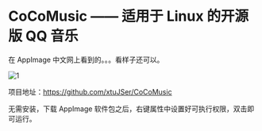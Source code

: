 # CoCoMusic —— 适用于 Linux 的开源版 QQ 音乐

在 AppImage 中文网上看到的。。。看样子还可以。

![1](https://raw.githubusercontent.com/UbuntuBar/userguide/master/image/CoCoMusic.png)


项目地址：https://github.com/xtuJSer/CoCoMusic

无需安装，下载 AppImage 软件包之后，右键属性中设置好可执行权限，双击即可运行。
